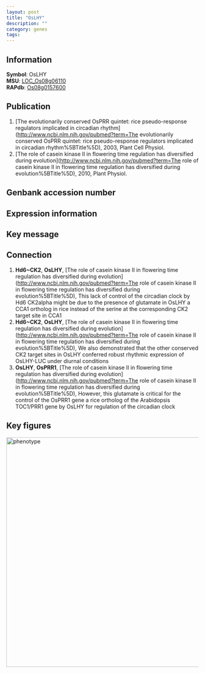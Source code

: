 ```yaml
---
layout: post
title: "OsLHY"
description: ""
category: genes
tags: 
---
```


## Information
__Symbol__: OsLHY  
__MSU__: [LOC_Os08g06110](http://rice.plantbiology.msu.edu/cgi-bin/ORF_infopage.cgi?orf=LOC_Os08g06110)  
__RAPdb__: [Os08g0157600](http://rapdb.dna.affrc.go.jp/viewer/gbrowse_details/irgsp1?name=Os08g0157600)  

## Publication
1. [The evolutionarily conserved OsPRR quintet: rice pseudo-response regulators implicated in circadian rhythm](http://www.ncbi.nlm.nih.gov/pubmed?term=The evolutionarily conserved OsPRR quintet: rice pseudo-response regulators implicated in circadian rhythm%5BTitle%5D), 2003, Plant Cell Physiol.
2. [The role of casein kinase II in flowering time regulation has diversified during evolution](http://www.ncbi.nlm.nih.gov/pubmed?term=The role of casein kinase II in flowering time regulation has diversified during evolution%5BTitle%5D), 2010, Plant Physiol.

## Genbank accession number

## Expression information

## Key message

## Connection
1. __Hd6~CK2__, __OsLHY__, [The role of casein kinase II in flowering time regulation has diversified during evolution](http://www.ncbi.nlm.nih.gov/pubmed?term=The role of casein kinase II in flowering time regulation has diversified during evolution%5BTitle%5D),  This lack of control of the circadian clock by Hd6 CK2alpha might be due to the presence of glutamate in OsLHY a CCA1 ortholog in rice instead of the serine at the corresponding CK2 target site in CCA1
2. __Hd6~CK2__, __OsLHY__, [The role of casein kinase II in flowering time regulation has diversified during evolution](http://www.ncbi.nlm.nih.gov/pubmed?term=The role of casein kinase II in flowering time regulation has diversified during evolution%5BTitle%5D),  We also demonstrated that the other conserved CK2 target sites in OsLHY conferred robust rhythmic expression of OsLHY-LUC under diurnal conditions
3. __OsLHY__, __OsPRR1__, [The role of casein kinase II in flowering time regulation has diversified during evolution](http://www.ncbi.nlm.nih.gov/pubmed?term=The role of casein kinase II in flowering time regulation has diversified during evolution%5BTitle%5D),  However, this glutamate is critical for the control of the OsPRR1 gene a rice ortholog of the Arabidopsis TOC1/PRR1 gene by OsLHY for regulation of the circadian clock

## Key figures
<img src="http://ricencode.github.io/images/OsLHY.pheno.png" alt="phenotype"  style="width: 600px;"/>



